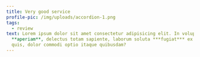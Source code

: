 ```yaml
---
title: Very good service
profile-pic: /img/uploads/accordion-1.png
tags:
  - review
text: Lorem ipsum dolor sit amet consectetur adipisicing elit. In voluptatem
  **aperiam**, delectus totam sapiente, laborum soluta ***fugiat*** ex culpa
  quis, dolor commodi optio itaque quibusdam?
---
```

